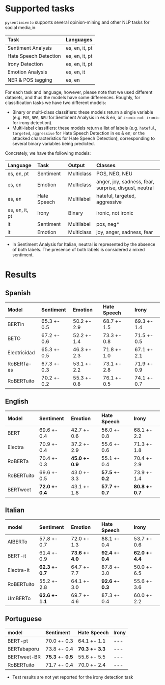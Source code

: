 # Supported tasks

`pysentimiento` supports several opinion-mining and other NLP tasks for social media,in


| Task                 | Languages                             |
|:---------------------|:--------------------------------------|
| Sentiment Analysis   | es, en, it, pt                        |
| Hate Speech Detection| es, en, it, pt                        |
| Irony Detection      | es, en, it, pt                        |
| Emotion Analysis     | es, en, it                            |
| NER & POS tagging    | es, en                                |

For each task and language, however, please note that we used different datasets, and thus the models have some differences. Roughly, for classification tasks we have two different models:

- Binary or multi-class classifiers: these models return a single variable (e.g. `POS`, `NEG`, `NEU` for Sentiment Analysis in es & en, or `ironic` `not ironic` for irony detection).
- Multi-label classifiers: these models return a list of labels (e.g. `hateful`, `targeted`, `aggressive` for Hate Speech Detection in es & en; or the attacked characteristics for Hate Speech Detection), corresponding to several binary variables being predicted.

Concretely, we have the following models:

| Language      | Task                 | Output      | Classes       |
|:-----------   |:---------------------|:----------- |:--------------|
| es, en, pt    | Sentiment            | Multiclass  | POS, NEG, NEU     |
| es, en        | Emotion              | Multiclass  | anger, joy, sadness, fear, surprise, disgust, neutral|
| es, en        | Hate Speech          | Multilabel  | hateful, targeted, aggressive |
| es, en, it, pt| Irony                | Binary      | ironic, not ironic |
| it            | Sentiment            | Multilabel  | pos, neg*      |
| it            | Emotion              | Multiclass  | joy, anger, sadness, fear      |


* In Sentiment Analysis for Italian, neutral is represented by the absence of both labels. The presence of both labels is considered a mixed sentiment.


# Results
## Spanish


| Model        | Sentiment   | Emotion     | Hate Speech   | Irony       |
|:-------------|:------------|:------------|:--------------|:------------|
| BERTin       | 65.3 +- 0.5 | 50.2 +- 2.9 | 68.7 +- 1.5   | 69.3 +- 1.4 |
| BETO         | 67.2 +- 0.6 | 52.2 +- 1.4 | 73.3 +- 0.8   | 71.5 +- 0.5 |
| Electricidad | 65.3 +- 0.5 | 46.3 +- 2.3 | 71.8 +- 1.0   | 67.1 +- 2.1 |
| RoBERTa-es   | 67.3 +- 0.3 | 53.1 +- 2.2 | 73.1 +- 2.8   | 71.9 +- 0.9 |
| RoBERTuito   | 70.2 +- 0.2 | 55.3 +- 0.8 | 76.1 +- 0.5   | 74.1 +- 0.7 |


## English

| Model      | Sentiment       | Emotion        | Hate Speech       | Irony       |
|:-----------|:------------    |:------------   |:--------------    |:------------|
| BERT       | 69.6 +- 0.4     | 42.7 +- 0.6    | 56.0 +- 0.8       | 68.1 +- 2.2 |
| Electra    | 70.9 +- 0.4     | 37.2 +- 2.9    | 55.6 +- 0.6       | 71.3 +- 1.8 |
| RoBERTa    | 70.4 +- 0.3     |**45.0 +- 0.9** | 55.1 +- 0.4       | 70.4 +- 2.9 |
| RoBERTuito | 69.6 +- 0.5     | 43.0 +- 3.3    | **57.5 +- 0.2**   | 73.9 +- 1.4 |
| BERTweet   | **72.0 +- 0.4** | 43.1 +- 1.8    | **57.7 +- 0.7**   |**80.8 +- 0.7** |

## Italian

| model      | Sentiment     | Emotion       | Hate Speech       | Irony          |
|:-----------|:------------  |:------------  |:--------------    |:------------   |
| AlBERTo    | 57.8 +- 0.7   | 72.0 +- 1.3   | 88.1 +- 0.4       | 53.7 +- 0.6    |
| BERT-it    | 61.4 +- 0.9   |**73.6 +- 4.0**| **92.4 +- 0.4**   |**62.0 +- 4.4** |
| Electra-it |**62.3 +- 0.7**| 64.7 +- 7.7   | 87.8 +- 3.0       | 50.0 +- 6.5    |
| RoBERTuito | 55.2 +- 2.8   | 64.1 +- 3.0   |**92.6 +- 0.3**    | 55.6 +- 3.6    |
| UmBERTo    |**62.6 +- 1.1**| 69.7 +- 4.6   | 87.3 +- 0.4       | 60.0 +- 2.2    |

## Portuguese

| model       | Sentiment       | Hate Speech   | Irony          |
|:------------|:------------    |:--------------|----------------|
| BERT-pt     | 70.0 +- 0.3     | 64.1 +- 1.1   |   ---          |
| BERTabaporu | 73.8 +- 0.4     |**70.3 +- 3.3**|   ---          |
| BERTweet-BR | **75.3 +- 0.5** | 55.6 +- 5.5   |   ---          |
| RoBERTuito  | 71.7 +- 0.4     | 70.0 +- 2.4   |   ---          |

* Test results are not yet reported for the irony detection task